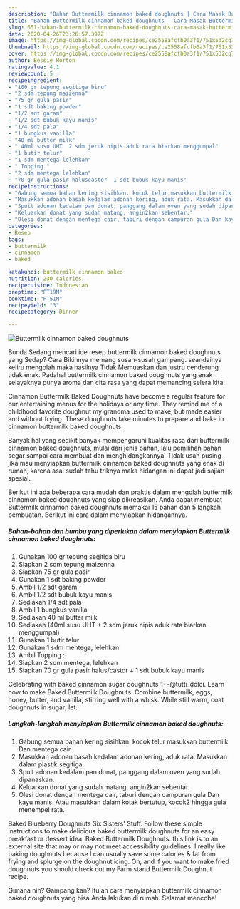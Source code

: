 ```yaml
---
description: "Bahan Buttermilk cinnamon baked doughnuts | Cara Masak Buttermilk cinnamon baked doughnuts Yang Lezat"
title: "Bahan Buttermilk cinnamon baked doughnuts | Cara Masak Buttermilk cinnamon baked doughnuts Yang Lezat"
slug: 651-bahan-buttermilk-cinnamon-baked-doughnuts-cara-masak-buttermilk-cinnamon-baked-doughnuts-yang-lezat
date: 2020-04-26T23:26:57.397Z
image: https://img-global.cpcdn.com/recipes/ce2558afcfb0a3f1/751x532cq70/buttermilk-cinnamon-baked-doughnuts-foto-resep-utama.jpg
thumbnail: https://img-global.cpcdn.com/recipes/ce2558afcfb0a3f1/751x532cq70/buttermilk-cinnamon-baked-doughnuts-foto-resep-utama.jpg
cover: https://img-global.cpcdn.com/recipes/ce2558afcfb0a3f1/751x532cq70/buttermilk-cinnamon-baked-doughnuts-foto-resep-utama.jpg
author: Bessie Horton
ratingvalue: 4.1
reviewcount: 5
recipeingredient:
- "100 gr tepung segitiga biru"
- "2 sdm tepung maizenna"
- "75 gr gula pasir"
- "1 sdt baking powder"
- "1/2 sdt garam"
- "1/2 sdt bubuk kayu manis"
- "1/4 sdt pala"
- "1 bungkus vanilla"
- "40 ml butter milk"
- " 40ml susu UHT  2 sdm jeruk nipis aduk rata biarkan menggumpal"
- "1 butir telur"
- "1 sdm mentega lelehkan"
- " Topping "
- "2 sdm mentega lelehkan"
- "70 gr gula pasir haluscastor  1 sdt bubuk kayu manis"
recipeinstructions:
- "Gabung semua bahan kering sisihkan. kocok telur masukkan buttermilk Dan mentega cair."
- "Masukkan adonan basah kedalam adonan kering, aduk rata. Masukkan dalam plastik segitiga."
- "Spuit adonan kedalam pan donat, panggang dalam oven yang sudah dipanaskan."
- "Keluarkan donat yang sudah matang, angin2kan sebentar."
- "Olesi donat dengan mentega cair, taburi dengan campuran gula Dan kayu manis. Atau masukkan dalam kotak bertutup, kocok2 hingga gula menempel rata."
categories:
- Resep
tags:
- buttermilk
- cinnamon
- baked

katakunci: buttermilk cinnamon baked 
nutrition: 230 calories
recipecuisine: Indonesian
preptime: "PT19M"
cooktime: "PT51M"
recipeyield: "3"
recipecategory: Dinner

---
```



![Buttermilk cinnamon baked doughnuts](https://img-global.cpcdn.com/recipes/ce2558afcfb0a3f1/751x532cq70/buttermilk-cinnamon-baked-doughnuts-foto-resep-utama.jpg)

Bunda Sedang mencari ide resep buttermilk cinnamon baked doughnuts yang Sedap? Cara Bikinnya memang susah-susah gampang. seandainya keliru mengolah maka hasilnya Tidak Memuaskan dan justru cenderung tidak enak. Padahal buttermilk cinnamon baked doughnuts yang enak selayaknya punya aroma dan cita rasa yang dapat memancing selera kita.

Cinnamon Buttermilk Baked Doughnuts have become a regular feature for our entertaining menus for the holidays or any time. They remind me of a childhood favorite doughnut my grandma used to make, but made easier and without frying. These doughnuts take minutes to prepare and bake in. cinnamon buttermilk baked doughnuts.

Banyak hal yang sedikit banyak mempengaruhi kualitas rasa dari buttermilk cinnamon baked doughnuts, mulai dari jenis bahan, lalu pemilihan bahan segar sampai cara membuat dan menghidangkannya. Tidak usah pusing jika mau menyiapkan buttermilk cinnamon baked doughnuts yang enak di rumah, karena asal sudah tahu triknya maka hidangan ini dapat jadi sajian spesial.


Berikut ini ada beberapa cara mudah dan praktis dalam mengolah buttermilk cinnamon baked doughnuts yang siap dikreasikan. Anda dapat membuat Buttermilk cinnamon baked doughnuts memakai 15 bahan dan 5 langkah pembuatan. Berikut ini cara dalam menyiapkan hidangannya.

<!--inarticleads1-->

##### Bahan-bahan dan bumbu yang diperlukan dalam menyiapkan Buttermilk cinnamon baked doughnuts:

1. Gunakan 100 gr tepung segitiga biru
1. Siapkan 2 sdm tepung maizenna
1. Siapkan 75 gr gula pasir
1. Gunakan 1 sdt baking powder
1. Ambil 1/2 sdt garam
1. Ambil 1/2 sdt bubuk kayu manis
1. Sediakan 1/4 sdt pala
1. Ambil 1 bungkus vanilla
1. Sediakan 40 ml butter milk
1. Sediakan  (40ml susu UHT + 2 sdm jeruk nipis aduk rata biarkan menggumpal)
1. Gunakan 1 butir telur
1. Gunakan 1 sdm mentega, lelehkan
1. Ambil  Topping :
1. Siapkan 2 sdm mentega, lelehkan
1. Siapkan 70 gr gula pasir halus/castor + 1 sdt bubuk kayu manis


Celebrating with baked cinnamon sugar doughnuts ✨ -@tutti_dolci. Learn how to make Baked Buttermilk Doughnuts. Combine buttermilk, eggs, honey, butter, and vanilla, stirring well with a whisk. While still warm, coat doughnuts in sugar; let. 

<!--inarticleads2-->

##### Langkah-langkah menyiapkan Buttermilk cinnamon baked doughnuts:

1. Gabung semua bahan kering sisihkan. kocok telur masukkan buttermilk Dan mentega cair.
1. Masukkan adonan basah kedalam adonan kering, aduk rata. Masukkan dalam plastik segitiga.
1. Spuit adonan kedalam pan donat, panggang dalam oven yang sudah dipanaskan.
1. Keluarkan donat yang sudah matang, angin2kan sebentar.
1. Olesi donat dengan mentega cair, taburi dengan campuran gula Dan kayu manis. Atau masukkan dalam kotak bertutup, kocok2 hingga gula menempel rata.


Baked Blueberry Doughnuts Six Sisters&#39; Stuff. Follow these simple instructions to make delicious baked buttermilk doughnuts for an easy breakfast or dessert idea. Baked Buttermilk Doughnuts. this link is to an external site that may or may not meet accessibility guidelines. I really like baking doughnuts because I can usually save some calories &amp; fat from frying and splurge on the doughnut icing. Oh, and if you want to make fried doughnuts you should check out my Farm stand Buttermilk Doughnut recipe. 

Gimana nih? Gampang kan? Itulah cara menyiapkan buttermilk cinnamon baked doughnuts yang bisa Anda lakukan di rumah. Selamat mencoba!
